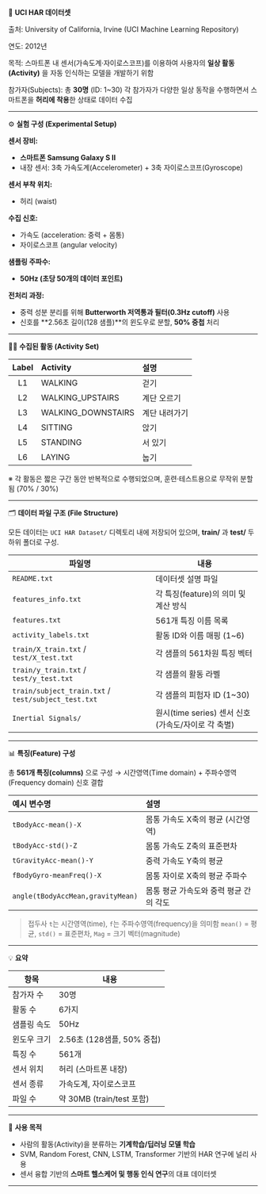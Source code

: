 📘 **UCI HAR 데이터셋**

출처: University of California, Irvine (UCI Machine Learning Repository)

연도: 2012년

목적: 스마트폰 내 센서(가속도계·자이로스코프)를 이용하여 사용자의 **일상 활동(Activity)** 을 자동 인식하는 모델을 개발하기 위함

참가자(Subjects): 총 **30명** (ID: 1~30)
각 참가자가 다양한 일상 동작을 수행하면서 스마트폰을 **허리에 착용**한 상태로 데이터 수집

---

⚙️ **실험 구성 (Experimental Setup)**

**센서 장비:**

* **스마트폰 Samsung Galaxy S II**
* 내장 센서: 3축 가속도계(Accelerometer) + 3축 자이로스코프(Gyroscope)

**센서 부착 위치:**

* 허리 (waist)

**수집 신호:**

* 가속도 (acceleration: 중력 + 몸통)
* 자이로스코프 (angular velocity)

**샘플링 주파수:**

* **50Hz (초당 50개의 데이터 포인트)**

**전처리 과정:**

* 중력 성분 분리를 위해 **Butterworth 저역통과 필터(0.3Hz cutoff)** 사용
* 신호를 **2.56초 길이(128 샘플)**의 윈도우로 분할, **50% 중첩** 처리

---

🏃‍♂️ **수집된 활동 (Activity Set)**

| Label | Activity           | 설명      |
| :---: | :----------------- | :------ |
|   L1  | WALKING            | 걷기      |
|   L2  | WALKING_UPSTAIRS   | 계단 오르기  |
|   L3  | WALKING_DOWNSTAIRS | 계단 내려가기 |
|   L4  | SITTING            | 앉기      |
|   L5  | STANDING           | 서 있기    |
|   L6  | LAYING             | 눕기      |

※ 각 활동은 짧은 구간 동안 반복적으로 수행되었으며, 훈련·테스트용으로 무작위 분할됨 (70% / 30%)

---

🗂️ **데이터 파일 구조 (File Structure)**

모든 데이터는 `UCI HAR Dataset/` 디렉토리 내에 저장되어 있으며,
**train/** 과 **test/** 두 하위 폴더로 구성.

| 파일명                                                 | 내용                                   |
| --------------------------------------------------- | ------------------------------------ |
| `README.txt`                                        | 데이터셋 설명 파일                           |
| `features_info.txt`                                 | 각 특징(feature)의 의미 및 계산 방식            |
| `features.txt`                                      | 561개 특징 이름 목록                        |
| `activity_labels.txt`                               | 활동 ID와 이름 매핑 (1~6)                   |
| `train/X_train.txt` / `test/X_test.txt`             | 각 샘플의 561차원 특징 벡터                    |
| `train/y_train.txt` / `test/y_test.txt`             | 각 샘플의 활동 라벨                          |
| `train/subject_train.txt` / `test/subject_test.txt` | 각 샘플의 피험자 ID (1~30)                  |
| `Inertial Signals/`                                 | 원시(time series) 센서 신호 (가속도/자이로 각 축별) |

---

📊 **특징(Feature) 구성**

총 **561개 특징(columns)** 으로 구성
→ 시간영역(Time domain) + 주파수영역(Frequency domain) 신호 결합

| 예시 변수명                            | 설명                     |
| :-------------------------------- | :--------------------- |
| `tBodyAcc-mean()-X`               | 몸통 가속도 X축의 평균 (시간영역)   |
| `tBodyAcc-std()-Z`                | 몸통 가속도 Z축의 표준편차        |
| `tGravityAcc-mean()-Y`            | 중력 가속도 Y축의 평균          |
| `fBodyGyro-meanFreq()-X`          | 몸통 자이로 X축의 평균 주파수      |
| `angle(tBodyAccMean,gravityMean)` | 몸통 평균 가속도와 중력 평균 간의 각도 |

> 접두사 `t`는 시간영역(time), `f`는 주파수영역(frequency)을 의미함
> `mean()` = 평균, `std()` = 표준편차, `Mag` = 크기 벡터(magnitude)

---

💡 **요약**

| 항목     | 내용                     |
| ------ | ---------------------- |
| 참가자 수  | 30명                    |
| 활동 수   | 6가지                    |
| 샘플링 속도 | 50Hz                   |
| 윈도우 크기 | 2.56초 (128샘플, 50% 중첩)  |
| 특징 수   | 561개                   |
| 센서 위치  | 허리 (스마트폰 내장)           |
| 센서 종류  | 가속도계, 자이로스코프           |
| 파일 수   | 약 30MB (train/test 포함) |

---

🎯 **사용 목적**

* 사람의 활동(Activity)을 분류하는 **기계학습/딥러닝 모델 학습**
* SVM, Random Forest, CNN, LSTM, Transformer 기반의 HAR 연구에 널리 사용
* 센서 융합 기반의 **스마트 헬스케어 및 행동 인식 연구**의 대표 데이터셋

---
